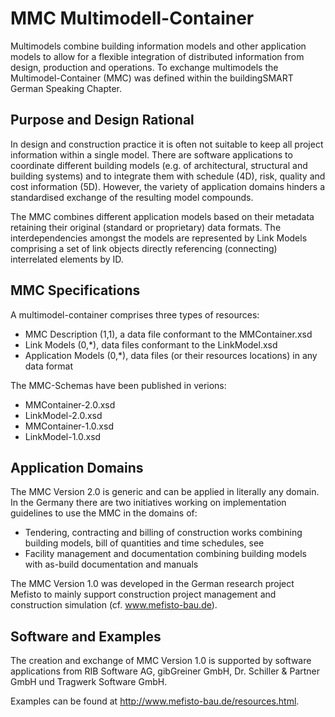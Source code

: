 
# MMC Multimodell-Container
Multimodels combine building information models and other application models to allow for a flexible integration of distributed information from design, production and operations. To exchange multimodels the Multimodel-Container (MMC) was defined within the buildingSMART German Speaking Chapter.

## Purpose and Design Rational
In design and construction practice it is often not suitable to keep all project information within a single model. There are software applications to coordinate different building models (e.g. of architectural, structural and building systems) and to integrate them with schedule (4D), risk, quality and cost information (5D). However, the variety of application domains hinders a standardised exchange of the resulting model compounds. 

The MMC combines different application models based on their metadata retaining their original (standard or proprietary) data formats. The interdependencies amongst the models are represented by Link Models comprising a set of link objects directly referencing (connecting) interrelated elements by ID. 

## MMC Specifications
A multimodel-container comprises three types of resources:
* MMC Description (1,1), a data file conformant to the MMContainer.xsd
* Link Models (0,*), data files conformant to the LinkModel.xsd
* Application Models (0,*), data files (or their resources locations) in any data format

The MMC-Schemas have been published in verions:
* MMContainer-2.0.xsd
* LinkModel-2.0.xsd
* MMContainer-1.0.xsd
* LinkModel-1.0.xsd

## Application Domains
The MMC Version 2.0 is generic and can be applied in literally any domain. In the Germany there are two initiatives working on implementation guidelines to use the MMC in the domains of: 
* Tendering, contracting and billing of construction works combining building models, bill of quantities and time schedules, see
* Facility management and documentation combining building models with as-build documentation and manuals 

The MMC Version 1.0 was developed in the German research project Mefisto to mainly support construction project management and construction simulation (cf. www.mefisto-bau.de).

## Software and Examples
The creation and exchange of MMC Version 1.0 is supported by software applications from RIB Software AG, gibGreiner GmbH, Dr. Schiller & Partner GmbH und Tragwerk Software GmbH. 

Examples can be found at http://www.mefisto-bau.de/resources.html.


